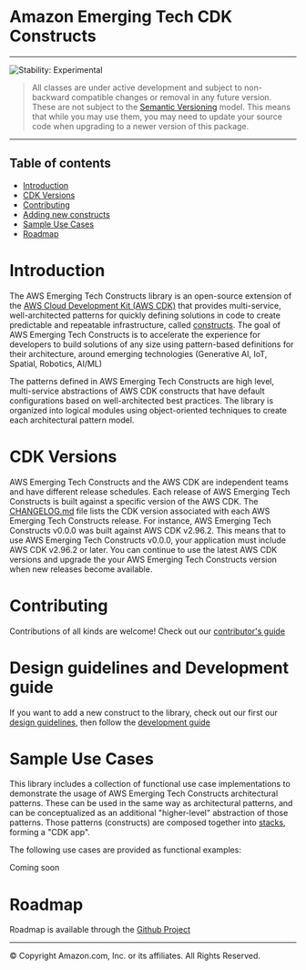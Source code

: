 # Amazon Emerging Tech CDK Constructs

<!--BEGIN STABILITY BANNER-->

---

![Stability: Experimental](https://img.shields.io/badge/stability-Experimental-important.svg?style=for-the-badge)

> All classes are under active development and subject to non-backward compatible changes or removal in any
> future version. These are not subject to the [Semantic Versioning](https://semver.org/) model.
> This means that while you may use them, you may need to update your source code when upgrading to a newer version of this package.

---
<!--END STABILITY BANNER-->

## Table of contents

- [Introduction](#introduction)
- [CDK Versions](#cdk-versions)
- [Contributing](#contributing)
- [Adding new constructs](#design-guidelines-and-development-guide)
- [Sample Use Cases](#sample-use-cases)
- [Roadmap](#roadmap)

# Introduction

The AWS Emerging Tech Constructs library is an open-source extension of the [AWS Cloud Development Kit (AWS CDK)](https://docs.aws.amazon.com/cdk/v2/guide/home.html) that provides multi-service, well-architected patterns for quickly defining solutions in code to create predictable and repeatable infrastructure, called [constructs](https://docs.aws.amazon.com/cdk/v2/guide/constructs.html). The goal of AWS Emerging Tech Constructs is to accelerate the experience for developers to build solutions of any size using pattern-based definitions for their architecture, around emerging technologies (Generative AI, IoT, Spatial, Robotics, AI/ML)

The patterns defined in AWS Emerging Tech Constructs are high level, multi-service abstractions of AWS CDK constructs that have default configurations based on well-architected best practices. The library is organized into logical modules using object-oriented techniques to create each architectural pattern model.

# CDK Versions

AWS Emerging Tech Constructs and the AWS CDK are independent teams and have different release schedules. Each release of AWS Emerging Tech Constructs is built against a specific version of the AWS CDK. The [CHANGELOG.md](./CHANGELOG.md) file lists the CDK version associated with each AWS Emerging Tech Constructs release. For instance, AWS Emerging Tech Constructs v0.0.0 was built against AWS CDK v2.96.2. This means that to use AWS Emerging Tech Constructs v0.0.0, your application must include AWS CDK v2.96.2 or later. You can continue to use the latest AWS CDK versions and upgrade the your AWS Emerging Tech Constructs version when new releases become available.

# Contributing

Contributions of all kinds are welcome! Check out our [contributor's guide](./CONTRIBUTING.md)

# Design guidelines and Development guide

If you want to add a new construct to the library, check out our first our [design guidelines](./DESIGN_GUIDELINES.md), then follow the [development guide](./DEVELOPER_GUIDE.md)

# Sample Use Cases

This library includes a collection of functional use case implementations to demonstrate the usage of AWS Emerging Tech Constructs architectural patterns. These can be used in the same way as architectural patterns, and can be conceptualized as an additional "higher-level" abstraction of those patterns. Those patterns (constructs) are composed together into [stacks](https://docs.aws.amazon.com/cdk/latest/guide/stacks.html), forming a "CDK app".

The following use cases are provided as functional examples:

Coming soon

# Roadmap

Roadmap is available through the [Github Project](https://github.com/orgs/aws-samples/projects/72)

***
&copy; Copyright Amazon.com, Inc. or its affiliates. All Rights Reserved.